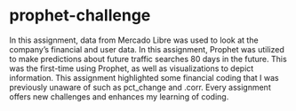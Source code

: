 # prophet-challenge

In this assignment, data from Mercado Libre was used to look at the company’s financial and user data. In this assignment, Prophet was utilized to make predictions about future traffic searches 80 days in the future. This was the first-time using Prophet, as well as visualizations to depict information. 
This assignment highlighted some financial coding that I was previously unaware of such as pct_change and .corr. Every assignment offers new challenges and enhances my learning of coding. 
